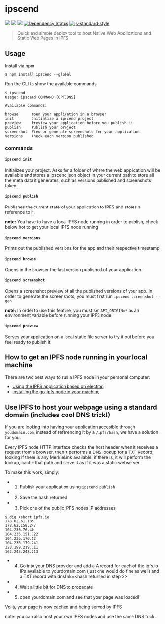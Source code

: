 ipscend
=======

[![](https://img.shields.io/badge/made%20by-Protocol%20Labs-blue.svg?style=flat-square)](http://ipn.io) [![](https://img.shields.io/badge/freenode-%23ipfs-blue.svg?style=flat-square)](http://webchat.freenode.net/?channels=%23ipfs) ![](https://img.shields.io/badge/coverage-%3F-yellow.svg?style=flat-square) [![Dependency Status](https://david-dm.org/diasdavid/ipscend.svg?style=flat-square)](https://david-dm.org/diasdavid/ipscend) [![js-standard-style](https://img.shields.io/badge/code%20style-standard-brightgreen.svg?style=flat-square)](https://github.com/feross/standard)

> Quick and simple deploy tool to host Native Web Applications and Static Web Pages in IPFS

## Usage

Install via npm

```
$ npm install ipscend --global
```

Run the CLI to show the available commands

```
$ ipscend
Usage: ipscend COMMAND [OPTIONS]

Available commands:

browse      Open your application in a browser
init        Initialize a ipscend project
preview     Preview your application before you publish it
publish     Publish your project
screenshot  View or generate screenshots for your application
versions    Check each version published
```

### commands

#### `ipscend init`

Initializes your project. Asks for a folder of where the web application will be available and stores a ipscend.json object in your current path to store all the meta data it generates, such as versions published and screenshots taken.

#### `ipscend publish`

Publishes the current state of your application to IPFS and stores a reference to it.

**note:** You have to have a local IPFS node running in order to publish, check below hot to get your local IPFS node running

#### `ipscend versions`

Prints out the published versions for the app and their respective timestamp

#### `ipscend browse`

Opens in the browser the last version published of your application.

#### `ipscend screenshot`

Opens a screenshot preview of all the published versions of your app. In order to generate the screenshots, you must first run `ipscend screenshot --gen`

**note:** In order to use this feature, you must set `API_ORIGIN=*` as an environment variable before running your IPFS node

#### `ipscend preview`

Serves your application on a local static file server to try it out before you feel ready to publish it.

## How to get an IPFS node running in your local machine

There are two best ways to run a IPFS node in your personal computer:

- [Using the IPFS application based on electron](https://github.com/ipfs/electron-app)
- [Installing the go-ipfs node in your machine](http://ipfs.io/docs/install)

## Use IPFS to host your webpage using a standard domain (includes cool DNS trick!)

If you are looking into having your application accesible through `youdomain.com`, instead of referencing it by a `/ipfs/hash`, we have a solution for you.

Every IPFS node HTTP interface checks the host header when it receives a request from a browser, then it performs a DNS lookup for a TXT Record, looking if there is any MerkleLink available, if there is, it will perform the lookup, cache that path and serve it as if it was a static webserver.

To make this work, simply:

- 1. Publish your application using `ipscend publish`
- 2. Save the hash returned
- 3. Pick one of the public IPFS nodes IP addresses
```
$ dig +short ipfs.io
178.62.61.185
178.62.158.247
104.236.76.40
104.236.151.122
104.236.176.52
104.236.179.241
128.199.219.111
162.243.248.213
```
- 4. Go into your DNS provider and add a A record for each of the ipfs.io IPs available to yourdomain.com (just one would do fine as well) and a TXT record with dnslink=<hash returned in step 2>
- 4. Wait a little bit for DNS to propagate
- 5. open yourdomain.com and see that your page was loaded! 

Voilá, your page is now cached and being served by IPFS

note: you can also host your own IPFS nodes and use the same DNS trick.
